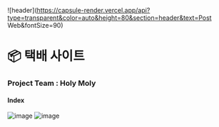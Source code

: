![header](https://capsule-render.vercel.app/api?type=transparent&color=auto&height=80&section=header&text=Post Web&fontSize=90)
# 📦 택배 사이트
### Project Team : Holy Moly

</hr>

#### Index
![image](https://user-images.githubusercontent.com/109323666/224193039-65b1f018-19e4-4cac-a458-86583ff4e310.png)
![image](https://user-images.githubusercontent.com/109323666/224193080-f20afea7-2ff5-48f8-a2ca-87e1d3faec2a.png)



